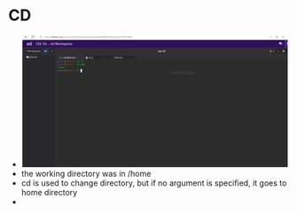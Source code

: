 # **CD**
* ![Image](Capture.PNG)
* the working directory was in /home
* cd is used to change directory, but if no argument is specified, it goes to home directory
* 

